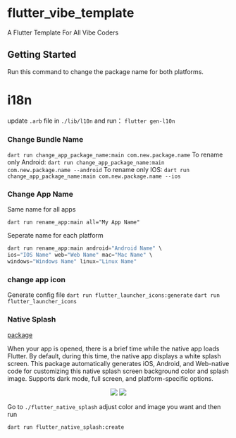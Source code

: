 # flutter_vibe_template

A Flutter Template For All Vibe Coders

## Getting Started

Run this command to change the package name for both platforms.

# i18n
update `.arb` file in `./lib/l10n` and run：
`flutter gen-l10n`

### Change Bundle Name

`dart run change_app_package_name:main com.new.package.name`
To rename only Android:
`dart run change_app_package_name:main com.new.package.name --android`
To rename only IOS:
`dart run change_app_package_name:main com.new.package.name --ios`


### Change App Name

Same name for all apps
```
dart run rename_app:main all="My App Name"
```

Seperate name for each platform
``` dart
dart run rename_app:main android="Android Name" \
ios="IOS Name" web="Web Name" mac="Mac Name" \
windows="Windows Name" linux="Linux Name"
```


### change app icon

Generate config file
`dart run flutter_launcher_icons:generate`
`dart run flutter_launcher_icons`


### Native Splash
[package](https://pub.dev/packages/flutter_native_splash)

When your app is opened, there is a brief time while the native app loads Flutter. By default, during this time, the native app displays a white splash screen. This package automatically generates iOS, Android, and Web-native code for customizing this native splash screen background color and splash image. Supports dark mode, full screen, and platform-specific options.
 
<p align='center'>
    <img src="https://raw.githubusercontent.com/jonbhanson/flutter_native_splash/master/splash_demo.gif" />
    <img src="https://raw.githubusercontent.com/jonbhanson/flutter_native_splash/master/splash_demo_dark.gif" />
</p>

Go to `./flutter_native_splash` adjust color and image you want and then run

```dart run flutter_native_splash:create```





